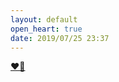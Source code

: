 ```yaml
---
layout: default
open_heart: true
date: 2019/07/25 23:37
---
```


[❤️🏀](https://youtu.be/hsNBayZLDZs)
